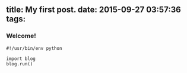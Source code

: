 title: My first post.
date: 2015-09-27 03:57:36
tags:
---
### Welcome!

    #!/usr/bin/env python
    
    import blog
    blog.run()
